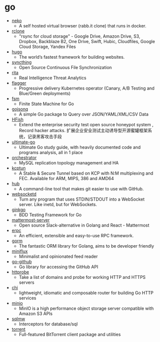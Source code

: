 # go
- [neko](https://github.com/nurdism/neko)
  - A self hosted virtual browser (rabb.it clone) that runs in docker.
- [rclone](https://github.com/rclone/rclone)
  - "rsync for cloud storage" - Google Drive, Amazon Drive, S3, Dropbox, Backblaze B2, One Drive, Swift, Hubic, Cloudfiles, Google Cloud Storage, Yandex Files
- [hugo](https://github.com/gohugoio/hugo)
  - The world’s fastest framework for building websites.
- [syncthing](https://github.com/syncthing/syncthing)
  - Open Source Continuous File Synchronization
- [rita](https://github.com/activecm/rita)
  - Real Intelligence Threat Analytics
- [flagger](https://github.com/weaveworks/flagger)
  - Progressive delivery Kubernetes operator (Canary, A/B Testing and Blue/Green deployments)
- [fsm](https://github.com/looplab/fsm)
  - Finite State Machine for Go
- [gojsonq](https://github.com/thedevsaddam/gojsonq)
  - A simple Go package to Query over JSON/YAML/XML/CSV Data
- [HFish](https://github.com/hacklcx/HFish)
  - Extend the enterprise security test open source honeypot system , Record hacker attacks. 扩展企业安全测试主动诱导型开源蜜罐框架系统，记录黑客攻击手段
- [ultimate-go](https://github.com/hoanhan101/ultimate-go)
  - Ultimate Go study guide, with heavily documented code and programs analysis, all in 1 place
- [orchestrator](https://github.com/github/orchestrator)
  - MySQL replication topology management and HA
- [kcptun](https://github.com/xtaci/kcptun)
  - A Stable & Secure Tunnel based on KCP with N:M multiplexing and FEC. Available for ARM, MIPS, 386 and AMD64
- [hub](https://github.com/github/hub)
  - A command-line tool that makes git easier to use with GitHub.
- [websocketd](https://github.com/joewalnes/websocketd)
  - Turn any program that uses STDIN/STDOUT into a WebSocket server. Like inetd, but for WebSockets.
- [ginkgo](https://github.com/onsi/ginkgo)
  - BDD Testing Framework for Go
- [mattermost-server](https://github.com/mattermost/mattermost-server)
  - Open source Slack-alternative in Golang and React - Mattermost
- [erpc](https://github.com/henrylee2cn/erpc)
  - An efficient, extensible and easy-to-use RPC framework.
- [gorm](https://github.com/jinzhu/gorm)
  - The fantastic ORM library for Golang, aims to be developer friendly
- [miniflux](https://github.com/miniflux/miniflux)
  - Minimalist and opinionated feed reader
- [go-github](https://github.com/google/go-github)
  - Go library for accessing the GitHub API
- [httprobe](https://github.com/tomnomnom/httprobe)
  - Take a list of domains and probe for working HTTP and HTTPS servers
- [chi](https://github.com/go-chi/chi)
  - lightweight, idiomatic and composable router for building Go HTTP services
- [minio](https://github.com/minio/minio)
  - MinIO is a high performance object storage server compatible with Amazon S3 APIs
- [sqlmw](https://github.com/ngrok/sqlmw)
  - Interceptors for database/sql
- [torrent](https://github.com/anacrolix/torrent)
  - Full-featured BitTorrent client package and utilities
